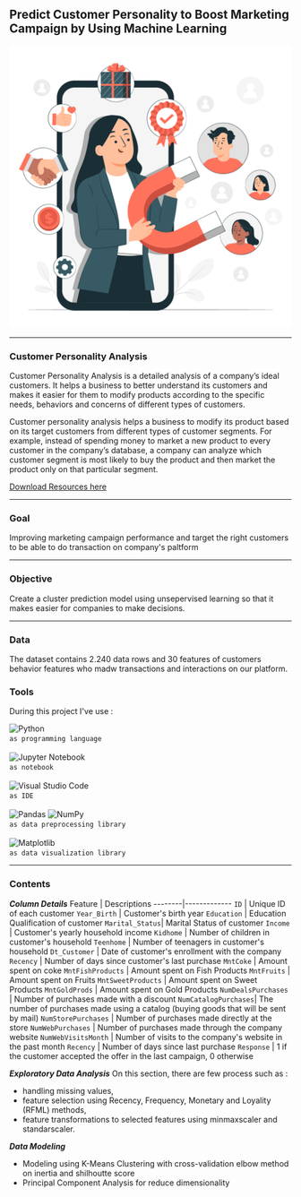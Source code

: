 ## **Predict Customer Personality to Boost Marketing Campaign by Using Machine Learning**

![Banner](images/img_1.jpg)

***
### **Customer Personality Analysis**
Customer Personality Analysis is a detailed analysis of a company’s ideal customers. It helps a business to better understand its customers and makes it easier for them to modify products according to the specific needs, behaviors and concerns of different types of customers.

Customer personality analysis helps a business to modify its product based on its target customers from different types of customer segments. For example, instead of spending money to market a new product to every customer in the company’s database, a company can analyze which customer segment is most likely to buy the product and then market the product only on that particular segment.

[Download Resources here](https://www.kaggle.com/datasets/imakash3011/customer-personality-analysis)
***
### **Goal**
Improving marketing campaign performance and target the right customers to be able to do transaction on company's paltform
***
### **Objective**
Create a cluster prediction model using unsepervised learning so that it makes easier for companies to make decisions.
***
### **Data**
The dataset contains 2.240 data rows and 30 features of customers behavior features who madw transactions and interactions on our platform.
### **Tools**
During this project I've use : <br>

![Python](https://img.shields.io/badge/python-3670A0?style=for-the-badge&logo=python&logoColor=ffdd54) <br>
`as programming language` <br> <br>
![Jupyter Notebook](https://img.shields.io/badge/jupyter-%23FA0F00.svg?style=for-the-badge&logo=jupyter&logoColor=white) <br>
`as notebook` <br> <br>
![Visual Studio Code](https://img.shields.io/badge/Visual%20Studio%20Code-0078d7.svg?style=for-the-badge&logo=visual-studio-code&logoColor=white) <br>
`as IDE` <br> <br>
![Pandas](https://img.shields.io/badge/pandas-%23150458.svg?style=for-the-badge&logo=pandas&logoColor=white)   ![NumPy](https://img.shields.io/badge/numpy-%23013243.svg?style=for-the-badge&logo=numpy&logoColor=white) <br>
`as data preprocessing library` <br> <br>
![Matplotlib](https://img.shields.io/badge/Matplotlib-%23ffffff.svg?style=for-the-badge&logo=Matplotlib&logoColor=black) <br>
`as data visualization library`
***
### **Contents**

***Column Details***
Feature | Descriptions
--------|-------------
`ID`            | Unique ID of each customer
`Year_Birth`    | Customer's birth year 
`Education`     | Education Qualification of customer
`Marital_Status`| Marital Status of customer
`Income`        | Customer's yearly household income
`Kidhome`       | Number of children in customer's household
`Teenhome`      | Number of teenagers in customer's household
`Dt_Customer`   | Date of customer's enrollment with the company
`Recency`       | Number of days since customer's last purchase
`MntCoke`       | Amount spent on coke
`MntFishProducts` | Amount spent on Fish Products
`MntFruits` | Amount spent on Fruits
`MntSweetProducts` | Amount spent on Sweet Products
`MntGoldProds` | Amount spent on Gold Products
`NumDealsPurchases` | Number of purchases made with a discount
`NumCatalogPurchases`| The number of purchases made using a catalog (buying goods that will be sent by mail)
`NumStorePurchases` | Number of purchases made directly at the store
`NumWebPurchases` | Number of purchases made through the company website
`NumWebVisitsMonth` | Number of visits to the company's website in the past month
`Recency` | Number of days since last purchase
`Response` | 1 if the customer accepted the offer in the last campaign, 0 otherwise
<br>

***Exploratory Data Analysis***
On this section, there are few process such as :<br>
* handling missing values, 
* feature selection using Recency, Frequency, Monetary and Loyality (RFML) methods,
* feature transformations to selected features using minmaxscaler and standarscaler.

***Data Modeling***
* Modeling using K-Means Clustering with cross-validation elbow method on inertia and shilhoutte score <br>
* Principal Component Analysis for reduce dimensionality

